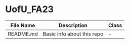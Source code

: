 # UofU_FA23

| File Name | Description | Class |
| --------- | ----------- | ----- |
| README.md | Basic info about this repo | - |
